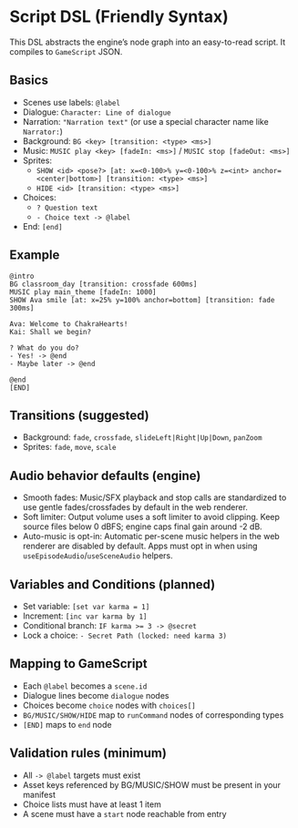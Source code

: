 # Script DSL (Friendly Syntax)

This DSL abstracts the engine’s node graph into an easy-to-read script. It compiles to `GameScript` JSON.

## Basics
- Scenes use labels: `@label`
- Dialogue: `Character: Line of dialogue`
- Narration: `"Narration text"` (or use a special character name like `Narrator:`)
- Background: `BG <key> [transition: <type> <ms>]`
- Music: `MUSIC play <key> [fadeIn: <ms>]` / `MUSIC stop [fadeOut: <ms>]`
- Sprites:
  - `SHOW <id> <pose?> [at: x=<0-100>% y=<0-100>% z=<int> anchor=<center|bottom>] [transition: <type> <ms>]`
  - `HIDE <id> [transition: <type> <ms>]`
- Choices:
  - `? Question text`
  - `- Choice text -> @label`
- End: `[end]`

## Example
```
@intro
BG classroom_day [transition: crossfade 600ms]
MUSIC play main_theme [fadeIn: 1000]
SHOW Ava smile [at: x=25% y=100% anchor=bottom] [transition: fade 300ms]

Ava: Welcome to ChakraHearts!
Kai: Shall we begin?

? What do you do?
- Yes! -> @end
- Maybe later -> @end

@end
[END]
```

## Transitions (suggested)
- Background: `fade`, `crossfade`, `slideLeft|Right|Up|Down`, `panZoom`
- Sprites: `fade`, `move`, `scale`

## Audio behavior defaults (engine)
- Smooth fades: Music/SFX playback and stop calls are standardized to use gentle fades/crossfades by default in the web renderer.
- Soft limiter: Output volume uses a soft limiter to avoid clipping. Keep source files below 0 dBFS; engine caps final gain around -2 dB.
- Auto-music is opt-in: Automatic per-scene music helpers in the web renderer are disabled by default. Apps must opt in when using `useEpisodeAudio`/`useSceneAudio` helpers.

## Variables and Conditions (planned)
- Set variable: `[set var karma = 1]`
- Increment: `[inc var karma by 1]`
- Conditional branch: `IF karma >= 3 -> @secret`
- Lock a choice: `- Secret Path (locked: need karma 3)`

## Mapping to GameScript
- Each `@label` becomes a `scene.id`
- Dialogue lines become `dialogue` nodes
- Choices become `choice` nodes with `choices[]`
- `BG/MUSIC/SHOW/HIDE` map to `runCommand` nodes of corresponding types
- `[END]` maps to `end` node

## Validation rules (minimum)
- All `-> @label` targets must exist
- Asset keys referenced by BG/MUSIC/SHOW must be present in your manifest
- Choice lists must have at least 1 item
- A scene must have a `start` node reachable from entry
